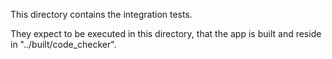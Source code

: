 This directory contains the integration tests.

They expect to be executed in this directory, that the app is built and reside in "../built/code_checker".
